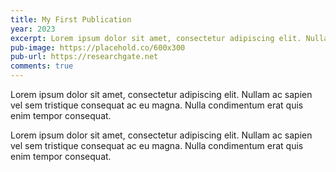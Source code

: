 ```yaml
---
title: My First Publication
year: 2023
excerpt: Lorem ipsum dolor sit amet, consectetur adipiscing elit. Nullam ac sapien vel sem tristique consequat ac eu magna. Nulla condimentum erat quis enim tempor consequat.
pub-image: https://placehold.co/600x300
pub-url: https://researchgate.net
comments: true
---
```


Lorem ipsum dolor sit amet, consectetur adipiscing elit. Nullam ac sapien vel sem tristique consequat ac eu magna. Nulla condimentum erat quis enim tempor consequat.

Lorem ipsum dolor sit amet, consectetur adipiscing elit. Nullam ac sapien vel sem tristique consequat ac eu magna. Nulla condimentum erat quis enim tempor consequat.
